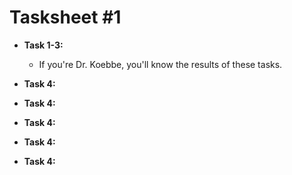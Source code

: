 # Tasksheet \#1

+ **Task 1-3:**
  - If you're Dr. Koebbe, you'll know the results of these tasks.
+ **Task 4:**

+ **Task 4:**

+ **Task 4:**

+ **Task 4:**

+ **Task 4:**

